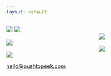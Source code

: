 ```yaml
---
layout: default
---
```


<img src="https://avatars1.githubusercontent.com/u/12124806?v=3&s=200"/>

<img src="http://yuml.me/diagram/scruffy/class/[note: Alice wants to peek{bg:cornsilk}]" />

<div style="text-align:center">
<img src="http://yuml.me/diagram/scruffy/class/[Alice]-%3E[PushToPeek%7Bbg:green%7D],[PushToPeek]-%3E[Bobby]"/>
</div>

<img src="http://yuml.me/diagram/scruffy/class/[note: Bobby takes a picture{bg:cornsilk}]" />

<div style="text-align:center">
<img src="http://yuml.me/diagram/scruffy/class/[Alice]%3C-[PushToPeek%7Bbg:green%7D],[PushToPeek]%3C-[Bobby]"/>
</div>

<img src="http://yuml.me/diagram/scruffy/class/[note: Alice views the picture{bg:cornsilk}]" />

hello@pushtopeek.com

